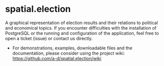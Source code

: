 spatial.election
================

A graphical representation of election results and their relations to political and economical topics. If you encounter difficulties with the installation of PostgreSQL or the running and configuration of the application, feel free to open a ticket (issue) or contact us directly.

* For demonstrations, examples, downloadable files and the documentation, please consider using the project wiki:
  https://github.com/a-d/spatial.election/wiki


